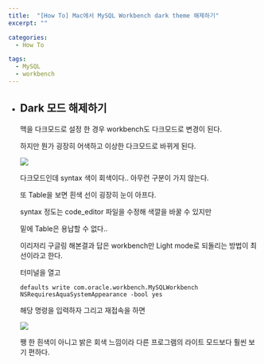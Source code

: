 ```yaml
---
title:  "[How To] Mac에서 MySQL Workbench dark theme 해제하기"
excerpt: ""

categories:
  - How To

tags:
  - MySQL
  - workbench
---
```


- ## Dark 모드 해제하기

  맥을 다크모드로 설정 한 경우 workbench도 다크모드로 변경이 된다.

  하지만 뭔가 굉장히 어색하고 이상한 다크모드로 바뀌게 된다.

  ![](https://nam-ki-bok.github.io/assets/images/howto/workbench1.png)

  다크모드인데 syntax 색이 회색이다.. 아무런 구분이 가지 않는다.

  또 Table을 보면 흰색 선이 굉장히 눈이 아프다.

  syntax 정도는 code_editor 파일을 수정해 색깔을 바꿀 수 있지만
  
  밑에 Table은 용납할 수 없다..
  
  이리저리 구글링 해본결과 답은 workbench만 Light mode로 되돌리는 방법이 최선이라고 한다.
  
  터미널을 열고
  
  `defaults write com.oracle.workbench.MySQLWorkbench NSRequiresAquaSystemAppearance -bool yes`
  
  해당 명령을 입력하자 그리고 재접속을 하면
  
  ![](https://nam-ki-bok.github.io/assets/images/howto/workbench2.png)
  
  쨍 한 흰색이 아니고 밝은 회색 느낌이라 다른 프로그램의 라이트 모드보다 훨씬 보기 편하다.
